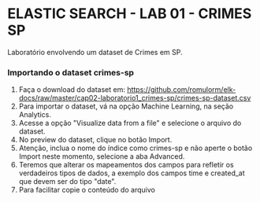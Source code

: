 # ELASTIC SEARCH - LAB 01 - CRIMES SP

Laboratório envolvendo um dataset de Crimes em SP.

### Importando o dataset crimes-sp

1) Faça o download do dataset em: https://github.com/romulorm/elk-docs/raw/master/cap02-laboratorio1_crimes-sp/crimes-sp-dataset.csv
2) Para importar o dataset, vá na opção Machine Learning, na seção Analytics.
3) Acesse a opção "Visualize data from a file" e selecione o arquivo do dataset.
4) No preview do dataset, clique no botão Import.
5) Atenção, inclua o nome do índice como crimes-sp e não aperte o botão Import neste momento, selecione a aba Advanced.
6) Teremos que alterar os mapeamentos dos campos para refletir os verdadeiros tipos de dados, a exemplo dos campos time e created_at que devem ser do tipo "date".
7) Para facilitar copie o conteúdo do arquivo 
